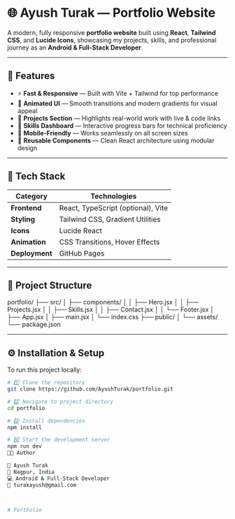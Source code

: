 # 🌐 Ayush Turak — Portfolio Website

A modern, fully responsive **portfolio website** built using **React**, **Tailwind CSS**, and **Lucide Icons**, showcasing my projects, skills, and professional journey as an **Android & Full-Stack Developer**.  


---

## 🚀 Features

- ⚡ **Fast & Responsive** — Built with Vite + Tailwind for top performance  
- 🎨 **Animated UI** — Smooth transitions and modern gradients for visual appeal  
- 💼 **Projects Section** — Highlights real-world work with live & code links  
- 🧠 **Skills Dashboard** — Interactive progress bars for technical proficiency  
- 📱 **Mobile-Friendly** — Works seamlessly on all screen sizes  
- 🌈 **Reusable Components** — Clean React architecture using modular design  

---

## 🧩 Tech Stack

| Category | Technologies |
|-----------|---------------|
| **Frontend** | React, TypeScript (optional), Vite |
| **Styling** | Tailwind CSS, Gradient Utilities |
| **Icons** | Lucide React |
| **Animation** | CSS Transitions, Hover Effects |
| **Deployment** | GitHub Pages |

---

## 📂 Project Structure

portfolio/
├── src/
│ ├── components/
│ │ ├── Hero.jsx
│ │ ├── Projects.jsx
│ │ ├── Skills.jsx
│ │ ├── Contact.jsx
│ │ └── Footer.jsx
│ ├── App.jsx
│ ├── main.jsx
│ └── index.css
├── public/
│ └── assets/
└── package.json


---

## ⚙️ Installation & Setup

To run this project locally:

```bash
# 1️⃣ Clone the repository
git clone https://github.com/AyushTurak/portfolio.git

# 2️⃣ Navigate to project directory
cd portfolio

# 3️⃣ Install dependencies
npm install

# 4️⃣ Start the development server
npm run dev
🧑‍🎓 Author

👋 Ayush Turak
📍 Nagpur, India
💻 Android & Full-Stack Developer
📧 turakayush@gmail.com



#   P o r t F o l i o  
 